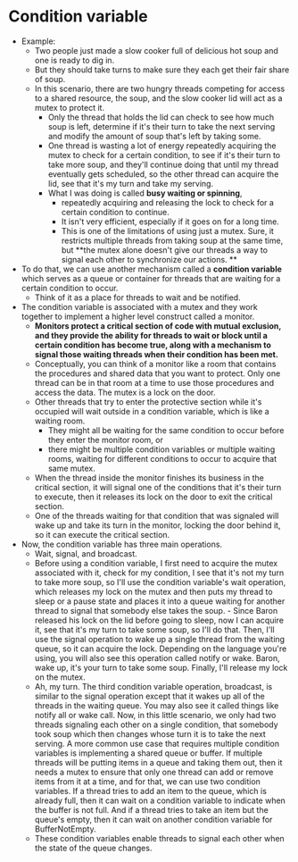 # Condition variable

- Example:
  -  Two people just made a slow cooker full of delicious hot soup and one is ready to dig in.
  - But they should take turns to make sure they each get their fair share of soup.
  - In this scenario, there are two hungry threads competing for access to a shared resource, the soup, and the slow cooker lid will act as a mutex to protect it.
    - Only the thread that holds the lid can check to see how much soup is left, determine if it's their turn to take the next serving and modify the amount of soup that's left by taking some.
    - One thread is wasting a lot of energy repeatedly acquiring the mutex to check for a certain condition, to see if it's their turn to take more soup, and they'll continue doing that until my thread eventually gets scheduled, so the other thread can acquire the lid, see that it's my turn and take my serving.
    - What I was doing is called **busy waiting or spinning**,
      - repeatedly acquiring and releasing the lock to check for a certain condition to continue.
      - It isn't very efficient, especially if it goes on for a long time.
      - This is one of the limitations of using just a mutex. Sure, it restricts multiple threads from taking soup at the same time, but **the mutex alone doesn't give our threads a way to signal each other to synchronize our actions. **
- To do that, we can use another mechanism called a **condition variable** which serves as a queue or container for threads that are waiting for a certain condition to occur.
  - Think of it as a place for threads to wait and be notified.
- The condition variable is associated with a mutex and they work together to implement a higher level construct called a monitor.
  - **Monitors protect a critical section of code with mutual exclusion, and they provide the ability for threads to wait or block until a certain condition has become true, along with a mechanism to signal those waiting threads when their condition has been met.**
  - Conceptually, you can think of a monitor like a room that contains the procedures and shared data that you want to protect. Only one thread can be in that room at a time to use those procedures and access the data. The mutex is a lock on the door.
  - Other threads that try to enter the protective section while it's occupied will wait outside in a condition variable, which is like a waiting room.
    - They might all be waiting for the same condition to occur before they enter the monitor room, or
    - there might be multiple condition variables or multiple waiting rooms, waiting for different conditions to occur to acquire that same mutex.
  - When the thread inside the monitor finishes its business in the critical section, it will signal one of the conditions that it's their turn to execute, then it releases its lock on the door to exit the critical section.
  - One of the threads waiting for that condition that was signaled will wake up and take its turn in the monitor, locking the door behind it, so it can execute the critical section.
- Now, the condition variable has three main operations.
  - Wait, signal, and broadcast.
  - Before using a condition variable, I first need to acquire the mutex associated with it, check for my condition, I see that it's not my turn to take more soup, so I'll use the condition variable's wait operation, which releases my lock on the mutex and then puts my thread to sleep or a pause state and places it into a queue waiting for another thread to signal that somebody else takes the soup. - Since Baron released his lock on the lid before going to sleep, now I can acquire it, see that it's my turn to take some soup, so I'll do that. Then, I'll use the signal operation to wake up a single thread from the waiting queue, so it can acquire the lock. Depending on the language you're using, you will also see this operation called notify or wake. Baron, wake up, it's your turn to take some soup. Finally, I'll release my lock on the mutex.
  - Ah, my turn. The third condition variable operation, broadcast, is similar to the signal operation except that it wakes up all of the threads in the waiting queue. You may also see it called things like notify all or wake call. Now, in this little scenario, we only had two threads signaling each other on a single condition, that somebody took soup which then changes whose turn it is to take the next serving. A more common use case that requires multiple condition variables is implementing a shared queue or buffer. If multiple threads will be putting items in a queue and taking them out, then it needs a mutex to ensure that only one thread can add or remove items from it at a time, and for that, we can use two condition variables. If a thread tries to add an item to the queue, which is already full, then it can wait on a condition variable to indicate when the buffer is not full. And if a thread tries to take an item but the queue's empty, then it can wait on another condition variable for BufferNotEmpty.
  - These condition variables enable threads to signal each other when the state of the queue changes.
